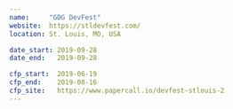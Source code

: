 ```yaml
---
name:     "GDG DevFest"
website:  https://stldevfest.com/
location: St. Louis, MO, USA

date_start: 2019-09-28
date_end:   2019-09-28

cfp_start:  2019-06-19
cfp_end:    2019-08-16
cfp_site:   https://www.papercall.io/devfest-stlouis-2
---
```

